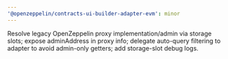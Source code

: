 ```yaml
---
'@openzeppelin/contracts-ui-builder-adapter-evm': minor
---
```


Resolve legacy OpenZeppelin proxy implementation/admin via storage slots; expose adminAddress in proxy info; delegate auto-query filtering to adapter to avoid admin-only getters; add storage-slot debug logs.

